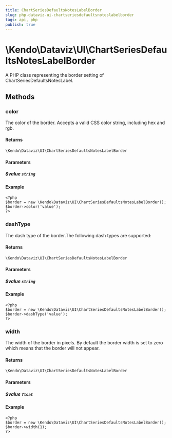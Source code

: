 ```yaml
---
title: ChartSeriesDefaultsNotesLabelBorder
slug: php-dataviz-ui-chartseriesdefaultsnoteslabelborder
tags: api, php
publish: true
---
```


# \Kendo\Dataviz\UI\ChartSeriesDefaultsNotesLabelBorder

A PHP class representing the border setting of ChartSeriesDefaultsNotesLabel.


## Methods

### color
The color of the border. Accepts a valid CSS color string, including hex and rgb.

#### Returns
`\Kendo\Dataviz\UI\ChartSeriesDefaultsNotesLabelBorder`

#### Parameters

##### $value `string`



#### Example 
    <?php
    $border = new \Kendo\Dataviz\UI\ChartSeriesDefaultsNotesLabelBorder();
    $border->color('value');
    ?>

### dashType
The dash type of the border.The following dash types are supported:

#### Returns
`\Kendo\Dataviz\UI\ChartSeriesDefaultsNotesLabelBorder`

#### Parameters

##### $value `string`



#### Example 
    <?php
    $border = new \Kendo\Dataviz\UI\ChartSeriesDefaultsNotesLabelBorder();
    $border->dashType('value');
    ?>

### width
The width of the border in pixels. By default the border width is set to zero which means that the border will not appear.

#### Returns
`\Kendo\Dataviz\UI\ChartSeriesDefaultsNotesLabelBorder`

#### Parameters

##### $value `float`



#### Example 
    <?php
    $border = new \Kendo\Dataviz\UI\ChartSeriesDefaultsNotesLabelBorder();
    $border->width(1);
    ?>

 
